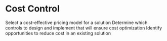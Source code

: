 # Cost Control

Select a cost-effective pricing model for a solution
Determine which controls to design and implement that will ensure cost optimization
Identify opportunities to reduce cost in an existing solution
